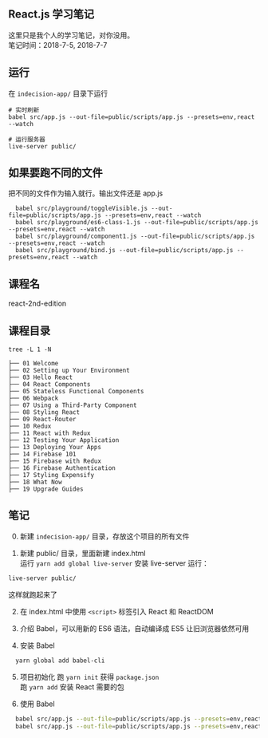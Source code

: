 ## React.js 学习笔记
这里只是我个人的学习笔记，对你没用。     
笔记时间：2018-7-5, 2018-7-7

## 运行
在 `indecision-app/` 目录下运行
```
# 实时刷新
babel src/app.js --out-file=public/scripts/app.js --presets=env,react --watch

# 运行服务器
live-server public/
```

## 如果要跑不同的文件
把不同的文件作为输入就行。输出文件还是 app.js    
```
  babel src/playground/toggleVisible.js --out-file=public/scripts/app.js --presets=env,react --watch
  babel src/playground/es6-class-1.js --out-file=public/scripts/app.js --presets=env,react --watch
  babel src/playground/component1.js --out-file=public/scripts/app.js --presets=env,react --watch
  babel src/playground/bind.js --out-file=public/scripts/app.js --presets=env,react --watch
```

## 课程名
react-2nd-edition

## 课程目录
`tree -L 1 -N`
```
├── 01 Welcome
├── 02 Setting up Your Environment
├── 03 Hello React
├── 04 React Components
├── 05 Stateless Functional Components
├── 06 Webpack
├── 07 Using a Third-Party Component
├── 08 Styling React
├── 09 React-Router
├── 10 Redux
├── 11 React with Redux
├── 12 Testing Your Application
├── 13 Deploying Your Apps
├── 14 Firebase 101
├── 15 Firebase with Redux
├── 16 Firebase Authentication
├── 17 Styling Expensify
├── 18 What Now
├── 19 Upgrade Guides
```

## 笔记
0. 新建 `indecision-app/` 目录，存放这个项目的所有文件

1. 新建 public/ 目录，里面新建 index.html    
运行 `yarn add global live-server` 安装 live-server
运行：  
```bash
live-server public/
```
这样就跑起来了    

2. 在 index.html 中使用 `<script>` 标签引入 React 和 ReactDOM  

3. 介绍 Babel，可以用新的 ES6 语法，自动编译成 ES5 让旧浏览器依然可用     

4. 安装 Babel
```bash
  yarn global add babel-cli
```

5. 项目初始化
跑 `yarn init` 获得 `package.json`       
跑 `yarn add`  安装 React 需要的包        


6. 使用 Babel
```bash
  babel src/app.js --out-file=public/scripts/app.js --presets=env,react
  babel src/app.js --out-file=public/scripts/app.js --presets=env,react --watch
```